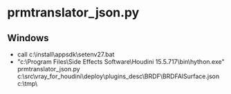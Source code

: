 prmtranslator_json.py
=====================

Windows
-------

* call c:\install\appsdk\setenv27.bat
* "c:\Program Files\Side Effects Software\Houdini 15.5.717\bin\hython.exe" prmtranslator_json.py c:\src\vray_for_houdini\deploy\plugins_desc\BRDF\BRDFAlSurface.json c:\tmp\
